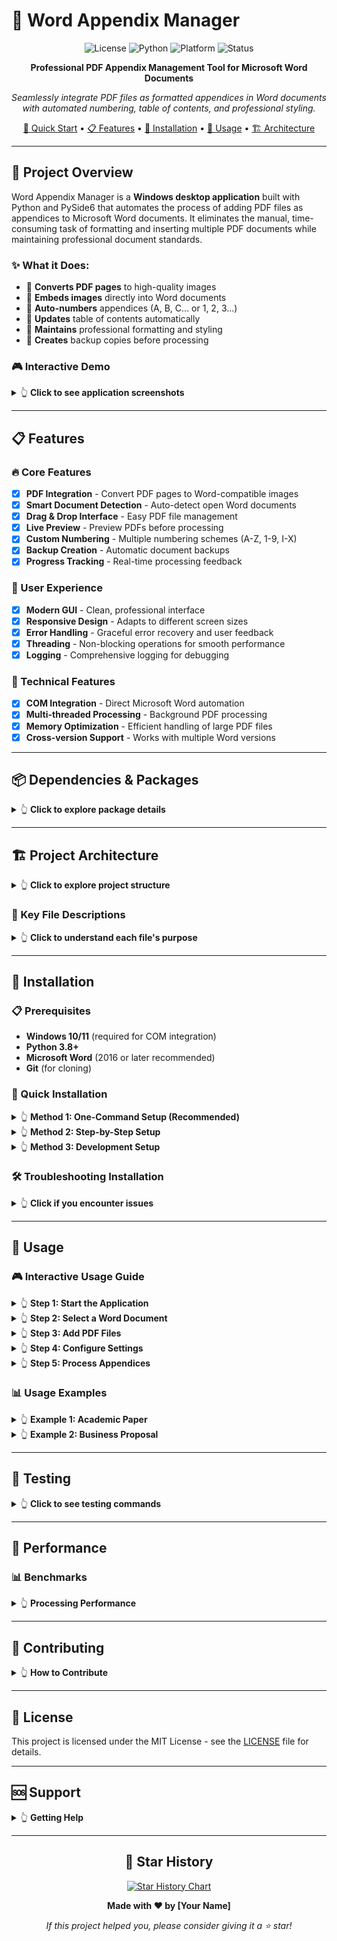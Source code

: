 # 📄 Word Appendix Manager

<div align="center">
  
![License](https://img.shields.io/badge/license-MIT-blue.svg)
![Python](https://img.shields.io/badge/python-3.8%2B-blue.svg)
![Platform](https://img.shields.io/badge/platform-Windows-lightgrey.svg)
![Status](https://img.shields.io/badge/status-Active-green.svg)

**Professional PDF Appendix Management Tool for Microsoft Word Documents**

*Seamlessly integrate PDF files as formatted appendices in Word documents with automated numbering, table of contents, and professional styling.*

[🚀 Quick Start](#-quick-start) • [📋 Features](#-features) • [🔧 Installation](#-installation) • [📖 Usage](#-usage) • [🏗️ Architecture](#️-project-architecture)

</div>

---

## 🎯 Project Overview

Word Appendix Manager is a **Windows desktop application** built with Python and PySide6 that automates the process of adding PDF files as appendices to Microsoft Word documents. It eliminates the manual, time-consuming task of formatting and inserting multiple PDF documents while maintaining professional document standards.

### ✨ What it Does:
- 📎 **Converts PDF pages** to high-quality images
- 📄 **Embeds images** directly into Word documents
- 🔢 **Auto-numbers** appendices (A, B, C... or 1, 2, 3...)
- 📑 **Updates** table of contents automatically
- 🎨 **Maintains** professional formatting and styling
- 💾 **Creates** backup copies before processing

### 🎮 Interactive Demo

<details>
<summary>👆 <strong>Click to see application screenshots</strong></summary>

```
┌─────────────────────────────────────────────────────────┐
│  🎯 Word Appendix Manager v1.0                         │
├─────────────────────────────────────────────────────────┤
│                                                         │
│  📄 Document Selection                                  │
│  ┌─────────────────────────────────────────────────┐   │
│  │ ◉ Open Documents  ○ Browse File                │   │
│  │ [Select Document ▼] [🔄 Refresh]              │   │
│  └─────────────────────────────────────────────────┘   │
│                                                         │
│  📎 Add PDF Files                    🔍 PDF Preview     │
│  ┌─────────────────────┐            ┌─────────────────┐ │
│  │                     │            │                 │ │
│  │   Drop PDF files    │            │  [PDF Preview]  │ │
│  │       here          │            │                 │ │
│  │                     │            │  ← Page 1 of 4→ │ │
│  │  [📁 Browse Files]  │            └─────────────────┘ │
│  └─────────────────────┘                                │
│                                                         │
│  📋 Appendices                       ⚙️  Settings       │
│  • Appendix A (2 pages)             Numbering: A, B, C  │
│  • Appendix B (4 pages)             ☑ Auto-backup      │
│  • Appendix C (21 pages)                               │
│                                                         │
│  [🔍 Preview Changes] [▶️ Process Appendices]          │
└─────────────────────────────────────────────────────────┘
```

</details>

---

## 📋 Features

### 🔥 Core Features
- [x] **PDF Integration** - Convert PDF pages to Word-compatible images
- [x] **Smart Document Detection** - Auto-detect open Word documents
- [x] **Drag & Drop Interface** - Easy PDF file management
- [x] **Live Preview** - Preview PDFs before processing
- [x] **Custom Numbering** - Multiple numbering schemes (A-Z, 1-9, I-X)
- [x] **Backup Creation** - Automatic document backups
- [x] **Progress Tracking** - Real-time processing feedback

### 🎨 User Experience
- [x] **Modern GUI** - Clean, professional interface
- [x] **Responsive Design** - Adapts to different screen sizes
- [x] **Error Handling** - Graceful error recovery and user feedback
- [x] **Threading** - Non-blocking operations for smooth performance
- [x] **Logging** - Comprehensive logging for debugging

### 🔧 Technical Features
- [x] **COM Integration** - Direct Microsoft Word automation
- [x] **Multi-threaded Processing** - Background PDF processing
- [x] **Memory Optimization** - Efficient handling of large PDF files
- [x] **Cross-version Support** - Works with multiple Word versions

---

## 📦 Dependencies & Packages

<details>
<summary>👆 <strong>Click to explore package details</strong></summary>

### Core Dependencies

| Package | Version | Purpose | Usage in Project |
|---------|---------|---------|------------------|
| **PySide6** | `>=6.0.0` | Qt GUI Framework | Main UI, widgets, dialogs, event handling |
| **PyMuPDF (fitz)** | `>=1.23.0` | PDF Processing | PDF reading, page extraction, thumbnail generation |
| **pywin32** | `>=306` | Windows COM | Microsoft Word automation and integration |
| **python-docx** | `>=0.8.11` | Word Documents | Fallback Word document manipulation |
| **Pillow** | `>=9.0.0` | Image Processing | Image conversion, resizing, format handling |

### Development Dependencies

| Package | Purpose | Files Using It |
|---------|---------|----------------|
| **pathlib** | Path handling | All modules for file operations |
| **logging** | Application logging | `utils/logger.py`, all components |
| **threading** | Background processing | `gui/widgets/pdf_preview_widget.py` |
| **json** | Configuration management | `utils/config.py` |
| **datetime** | Timestamps and logging | `utils/logger.py` |

</details>

---

## 🏗️ Project Architecture

<details>
<summary>👆 <strong>Click to explore project structure</strong></summary>

```
word_appendix_manager/
├── 📁 src/                          # Source code
│   ├── 📁 core/                     # Business logic
│   │   ├── 📄 word_manager.py       # Word document automation
│   │   ├── 📄 pdf_handler.py        # PDF processing and conversion
│   │   └── 📄 appendix_manager.py   # Appendix integration logic
│   │
│   ├── 📁 gui/                      # User interface
│   │   ├── 📄 main_window.py        # Main application window
│   │   ├── 📄 controller.py         # Application controller/coordinator
│   │   │
│   │   ├── 📁 widgets/              # Reusable UI components
│   │   │   ├── 📄 document_selector.py      # Word document selection
│   │   │   ├── 📄 drag_drop_area.py         # PDF drag & drop zone
│   │   │   ├── 📄 appendix_list_widget.py   # Appendix management
│   │   │   └── 📄 pdf_preview_widget.py     # PDF thumbnail preview
│   │   │
│   │   └── 📁 dialogs/              # Modal dialogs
│   │       ├── 📄 settings_dialog.py        # Application settings
│   │       ├── 📄 preview_dialog.py         # Document preview
│   │       └── 📄 appendix_edit_dialog.py   # Appendix editing
│   │
│   ├── 📁 utils/                    # Utility modules
│   │   ├── 📄 logger.py             # Logging configuration
│   │   ├── 📄 config.py             # Application configuration
│   │   └── 📄 exceptions.py         # Custom exceptions
│   │
│   └── 📄 main.py                   # Application entry point
│
├── 📁 assets/                       # Static resources
│   ├── 📄 icon.png                  # Application icon
│   └── 📁 images/                   # UI images and graphics
│
├── 📁 logs/                         # Application logs
├── 📁 temp/                         # Temporary files
├── 📁 output/                       # Processed documents
├── 📁 config/                       # Configuration files
│
├── 📄 requirements.txt              # Python dependencies
├── 📄 setup.py                      # Installation script
├── 📄 README.md                     # This file
└── 📄 LICENSE                       # MIT License
```

</details>

### 📁 Key File Descriptions

<details>
<summary>👆 <strong>Click to understand each file's purpose</strong></summary>

#### 🎯 Core Business Logic
- **`core/word_manager.py`** - Handles all Microsoft Word automation using COM, document opening, content insertion
- **`core/pdf_handler.py`** - PDF processing, page extraction, image conversion, thumbnail generation
- **`core/appendix_manager.py`** - Coordinates appendix integration, numbering, formatting

#### 🖥️ User Interface
- **`gui/main_window.py`** - Main application window, menu bar, status bar, layout management
- **`gui/controller.py`** - Application state management, coordinates between UI and business logic
- **`gui/widgets/document_selector.py`** - Word document detection and selection interface
- **`gui/widgets/pdf_preview_widget.py`** - PDF thumbnail display with page navigation
- **`gui/widgets/drag_drop_area.py`** - Drag & drop functionality for PDF files
- **`gui/widgets/appendix_list_widget.py`** - Appendix management, reordering, settings

#### 🔧 Utilities & Configuration
- **`utils/logger.py`** - Application-wide logging, file and console output
- **`utils/config.py`** - Settings management, user preferences, defaults
- **`utils/exceptions.py`** - Custom exception classes for error handling

</details>

---

## 🔧 Installation

### 📋 Prerequisites
- **Windows 10/11** (required for COM integration)
- **Python 3.8+** 
- **Microsoft Word** (2016 or later recommended)
- **Git** (for cloning)

### 🚀 Quick Installation

<details>
<summary>👆 <strong>Method 1: One-Command Setup (Recommended)</strong></summary>

```bash
# Clone and setup in one go
git clone https://github.com/yourusername/word-appendix-manager.git
cd word-appendix-manager
python -m pip install --upgrade pip
pip install -r requirements.txt
python src/main.py
```

</details>

<details>
<summary>👆 <strong>Method 2: Step-by-Step Setup</strong></summary>

```bash
# 1. Clone the repository
git clone https://github.com/yourusername/word-appendix-manager.git
cd word-appendix-manager

# 2. Create virtual environment (recommended)
python -m venv wamenv
wamenv\Scripts\activate  # Windows
# source wamenv/bin/activate  # Linux/Mac (if supported in future)

# 3. Install dependencies
pip install --upgrade pip
pip install -r requirements.txt

# 4. Verify installation
python -c "import PySide6, fitz, win32com.client; print('✅ All dependencies installed!')"

# 5. Run the application
python src/main.py
```

</details>

<details>
<summary>👆 <strong>Method 3: Development Setup</strong></summary>

```bash
# Clone with development tools
git clone https://github.com/yourusername/word-appendix-manager.git
cd word-appendix-manager

# Install in development mode
pip install -e .
pip install -r requirements-dev.txt

# Run tests (if available)
python -m pytest tests/

# Run with debugging
python src/main.py --debug
```

</details>

### 🛠️ Troubleshooting Installation

<details>
<summary>👆 <strong>Click if you encounter issues</strong></summary>

#### Common Issues:

**❌ `ImportError: No module named 'win32com'`**
```bash
pip install pywin32
# After installation, run:
python Scripts/pywin32_postinstall.py -install
```

**❌ `ModuleNotFoundError: No module named 'fitz'`**
```bash
pip install PyMuPDF
```

**❌ `ImportError: No module named 'PySide6'`**
```bash
pip install PySide6
```

**❌ Word COM not working:**
- Ensure Microsoft Word is installed
- Run as administrator once to register COM
- Check Windows COM+ registration

</details>

---

## 📖 Usage

### 🎮 Interactive Usage Guide

<details>
<summary>👆 <strong>Step 1: Start the Application</strong></summary>

```bash
# Navigate to project directory
cd word-appendix-manager

# Run the application
python src/main.py
```

**Expected Output:**
```
============================================================
🎯 WORD APPENDIX MANAGER v1.0
📋 Professional PDF Appendix Tool for Word Documents
⚡ Built with PySide6 & Python
============================================================
🚀 Word Appendix Manager v1.0 - Started Successfully!
📄 Ready to process Word documents with PDF appendices
============================================================
```

</details>

<details>
<summary>👆 <strong>Step 2: Select a Word Document</strong></summary>

**Option A: Use Open Documents**
1. Open Microsoft Word
2. Open or create a document
3. In the app, keep "Open Documents" selected
4. Click "🔄 Refresh" 
5. Select your document from dropdown
6. Click "✓ Select Document"

**Option B: Browse for File**
1. Click "Browse File" radio button
2. Click "📁 Browse"
3. Select a Word document (.docx or .doc)
4. Click "✓ Select Document"

</details>

<details>
<summary>👆 <strong>Step 3: Add PDF Files</strong></summary>

**Method 1: Drag & Drop**
```
1. Drag PDF files from Windows Explorer
2. Drop them onto the drop zone
3. Files will be automatically validated
```

**Method 2: Browse Button**
```
1. Click "📁 Browse Files" 
2. Select one or multiple PDF files
3. Click "Open"
```

**Result:** PDFs appear in the Appendices list with page counts

</details>

<details>
<summary>👆 <strong>Step 4: Configure Settings</strong></summary>

**Numbering Options:**
- `Alphabetical (A, B, C...)` - Default
- `Numeric (1, 2, 3...)`
- `Roman (I, II, III...)`

**Additional Settings:**
- ☑ `Auto-create backup` - Creates backup before processing
- Page orientation handling
- Image quality settings

</details>

<details>
<summary>👆 <strong>Step 5: Process Appendices</strong></summary>

```
1. Click "🔍 Preview Changes" (optional)
   - See what will be added to your document
   
2. Click "▶️ Process Appendices"
   - Progress bar shows processing status
   - Each PDF page is converted and inserted
   
3. Check your Word document
   - New appendix sections added
   - Table of contents updated
   - Professional formatting applied
```

**Processing Time:** ~5-10 seconds per PDF page

</details>

### 📊 Usage Examples

<details>
<summary>👆 <strong>Example 1: Academic Paper</strong></summary>

```
Scenario: Research paper with 3 supporting documents
- Research_Paper.docx (main document)
- Survey_Results.pdf (2 pages)
- Statistical_Analysis.pdf (5 pages)  
- Interview_Transcripts.pdf (12 pages)

Result: Paper with Appendix A, B, C containing all supporting materials
```

</details>

<details>
<summary>👆 <strong>Example 2: Business Proposal</strong></summary>

```
Scenario: Business proposal with supporting documents
- Proposal.docx (main document)
- Financial_Projections.pdf (3 pages)
- Market_Research.pdf (8 pages)
- Team_Resumes.pdf (6 pages)

Result: Professional proposal with organized appendices
```

</details>

---

## 🧪 Testing

<details>
<summary>👆 <strong>Click to see testing commands</strong></summary>

### Manual Testing
```bash
# Test core imports
python -c "from src.core.word_manager import WordManager; print('✅ Core working!')"

# Test GUI components  
python -c "from src.gui.main_window import MainWindow; print('✅ GUI working!')"

# Test PDF handling
python -c "from src.core.pdf_handler import PDFHandler; print('✅ PDF handler working!')"
```

### Integration Testing
```bash
# Run with test PDFs (create test_files/ directory)
mkdir test_files
# Copy sample PDFs to test_files/
python src/main.py
```

</details>

---

## 🚀 Performance

### 📊 Benchmarks

<details>
<summary>👆 <strong>Processing Performance</strong></summary>

| PDF Size | Pages | Processing Time | Memory Usage |
|----------|-------|-----------------|--------------|
| Small    | 1-5   | ~2-5 seconds    | ~50-100 MB   |
| Medium   | 6-20  | ~10-30 seconds  | ~100-300 MB  |
| Large    | 21+   | ~30+ seconds    | ~300+ MB     |

**Optimization Features:**
- Background processing prevents UI freezing
- Memory cleanup after each document
- Progressive loading for large files
- Thread-safe operations

</details>

---

## 🤝 Contributing

<details>
<summary>👆 <strong>How to Contribute</strong></summary>

```bash
# 1. Fork the repository
# 2. Create feature branch
git checkout -b feature/amazing-feature

# 3. Make changes and commit
git commit -m "Add amazing feature"

# 4. Push to branch
git push origin feature/amazing-feature

# 5. Open Pull Request
```

**Areas for Contribution:**
- 🐛 Bug fixes and error handling
- ✨ New features and enhancements
- 📝 Documentation improvements
- 🧪 Test coverage expansion
- 🎨 UI/UX improvements

</details>

---

## 📝 License

This project is licensed under the MIT License - see the [LICENSE](LICENSE) file for details.

---

## 🆘 Support

<details>
<summary>👆 <strong>Getting Help</strong></summary>

**📧 Issues & Questions:**
- [GitHub Issues](https://github.com/yourusername/word-appendix-manager/issues)
- [Discussions](https://github.com/yourusername/word-appendix-manager/discussions)

**📋 Before Reporting Issues:**
1. Check existing issues
2. Include error logs from `logs/` directory
3. Specify Windows version and Word version
4. Provide sample files if possible

**🔍 Debug Mode:**
```bash
python src/main.py --debug
```

</details>

---

<div align="center">

## 🌟 Star History

[![Star History Chart](https://api.star-history.com/svg?repos=yourusername/word-appendix-manager&type=Date)](https://star-history.com/#yourusername/word-appendix-manager&Date)

**Made with ❤️ by [Your Name]**

*If this project helped you, please consider giving it a ⭐ star!*

</div> 
